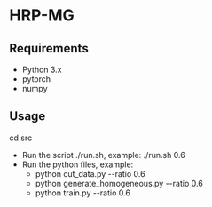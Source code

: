# HRP-MG
## Requirements
  * Python 3.x
  * pytorch
  * numpy
## Usage
  cd src
  * Run the script ./run.sh, example: ./run.sh 0.6
  * Run the python files, example:
      * python cut_data.py --ratio 0.6
      * python generate_homogeneous.py --ratio 0.6
      * python train.py --ratio 0.6

